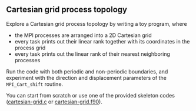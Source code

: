 ## Cartesian grid process topology

Explore a Cartesian grid process topology by writing a toy program, where

- the MPI processes are arranged into a 2D Cartesian grid
- every task prints out their linear rank together with its coordinates
  in the process grid
- every task prints out the linear rank of their nearest neighboring
  processes

Run the code with both periodic and non-periodic boundaries, and experiment
with the direction and displacement parameters of the `MPI_Cart_shift`
routine.

You can start from scratch or use one of the provided skeleton codes
([cartesian-grid.c](cartesian-grid.c) or [cartesian-grid.f90](cartesian-grid.f90)).
